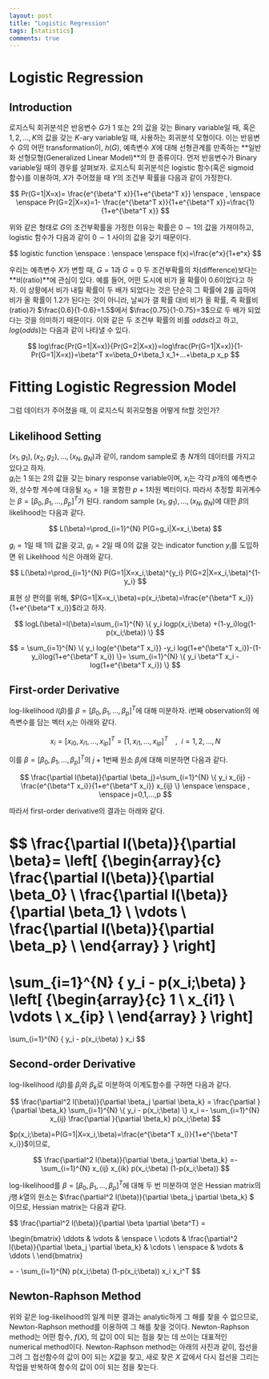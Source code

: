 ```yaml
---
layout: post
title: "Logistic Regression"
tags: [statistics]
comments: true
---
```

# Logistic Regression
## Introduction

로지스틱 회귀분석은 반응변수 $G$가 $1$ 또는 $2$의 값을 갖는 Binary variable일 때, 혹은 $1,2,...,K$의 값을 갖는 $K$-ary variable일 때, 사용하는 회귀분석 모형이다. 이는 반응변수 $G$의 어떤 transformation이, $h(G)$, 예측변수 $X$에 대해 선형관계를 만족하는 **일반화 선형모형(Generalized Linear Model)**의 한 종류이다. 먼저 반응변수가 Binary variable일 때의 경우를 살펴보자. 로지스틱 회귀분석은 logistic 함수(혹은 sigmoid 함수)를 이용하여, $X$가 주어졌을 때 $Y$의 조건부 확률을 다음과 같이 가정한다.

$$
Pr(G=1|X=x)= \frac{e^{\beta^T x}}{1+e^{\beta^T x}} \enspace , \enspace \enspace Pr(G=2|X=x)=1- \frac{e^{\beta^T x}}{1+e^{\beta^T x}}=\frac{1}{1+e^{\beta^T x}}
$$

위와 같은 형태로 $G$의 조건부확률을 가정한 이유는 확률은 $0\sim1$의 값을 가져야하고, logistic 함수가 다음과 같이 $0\sim1$ 사이의 값을 갖기 때문이다.

$$
logistic function \enspace : \enspace \enspace f(x)=\frac{e^x}{1+e^x}
$$

우리는 예측변수 $X$가 변할 때, $G=1$과 $G=0$ 두 조건부확률의 차(difference)보다는 **비(ratio)**에 관심이 있다. 예를 들어, 어떤 도시에 비가 올 확률이 $0.6$이었다고 하자. 이 상황에서 비가 내릴 확률이 두 배가 되었다는 것은 단순히 그 확률에 2를 곱하여 비가 올 확률이 $1.2$가 된다는 것이 아니라, 날씨가 갤 확률 대비 비가 올 확률, 즉 확률비(ratio)가 $\frac{0.6}{1-0.6}=1.5$에서 $\frac{0.75}{1-0.75}=3$으로 두 배가 되었다는 것을 의미하기 때문이다. 이와 같은 두 조건부 확률의 비를 $odds$라고 하고, $log(odds)$는 다음과 같이 나타낼 수 있다.

$$
log\frac{Pr(G=1|X=x)}{Pr(G=2|X=x)}=log\frac{Pr(G=1|X=x)}{1-Pr(G=1|X=x)}=\beta^T x=\beta_0+\beta_1 x_1+...+\beta_p x_p
$$


# Fitting Logistic Regression Model

그럼 데이터가 주어졌을 때, 이 로지스틱 회귀모형을 어떻게 fit할 것인가?  

## Likelihood Setting
  
$(x_1,g_1),(x_2,g_2),...,(x_N,g_N)$과 같이, random sample로 총 $N$개의 데이터를 가지고 있다고 하자.  
$g_i$는 $1$ 또는 $2$의 값을 갖는 binary response variable이며, $x_i$는 각각 $p$개의 예측변수와, 상수항 계수에 대응될 $x_0=1$을 포함한 $p+1$차원 벡터이다. 따라서 추정할 회귀계수는 $\beta=[\beta_0,\beta_1,...,\beta_p]^T$가 된다. random sample $(x_1,g_1),...,(x_N,g_N)$에 대한 $\beta$의 likelihood는 다음과 같다.

$$
L(\beta)=\prod_{i=1}^{N} P(G=g_i|X=x_i,\beta)
$$

$g_i=1$일 때 $1$의 값을 갖고, $g_i=2$일 때 $0$의 값을 갖는 indicator function $y_i$를 도입하면 위 Likelihood 식은 아래와 같다.

$$
L(\beta)=\prod_{i=1}^{N} P(G=1|X=x_i,\beta)^{y_i} P(G=2|X=x_i,\beta)^{1-y_i}
$$

표현 상 편의를 위해, $P(G=1|X=x_i,\beta)=p(x_i;\beta)=\frac{e^{\beta^T x_i}}{1+e^{\beta^T x_i}}$라고 하자.

$$
logL(\beta)=l(\beta)=\sum_{i=1}^{N} \{ y_i logp(x_i;\beta) +(1-y_i)log(1-p(x_i;\beta)) \} 
$$

$$
= \sum_{i=1}^{N} \{ y_i log{e^{\beta^T x_i}} -y_i log(1+e^{\beta^T x_i})-(1-y_i)log(1+e^{\beta^T x_i}) \}= \sum_{i=1}^{N} \{ y_i \beta^T x_i -log(1+e^{\beta^T x_i}) \}
$$


## First-order Derivative

log-likelihood $l(\beta)$를 $\beta=[\beta_0,\beta_1,...,\beta_p]^T$에 대해 미분하자. i번째 observation의 에측변수를 담는 벡터 $x_i$는 아래와 같다.

$$
x_i=[x_{i0},x_{i1},...,x_{ip}]^T=[1,x_{i1},...,x_{ip}]^T \enspace \enspace , \enspace i=1,2,...,N
$$

이를 $\beta=[\beta_0,\beta_1,...,\beta_p]^T$의 $j+1$번째 원소 $\beta_j$에 대해 미분하면 다음과 같다.

$$
\frac{\partial l(\beta)}{\partial \beta_j}=\sum_{i=1}^{N} \{ y_i  x_{ij} -\frac{e^{\beta^T x_i}}{1+e^{\beta^T x_i}} x_{ij}  \} \enspace \enspace , \enspace j=0,1,...,p
$$

따라서 first-order derivative의 결과는 아래와 같다.

$$
\frac{\partial l(\beta)}{\partial \beta}=
\left[ {\begin{array}{c}
   \frac{\partial l(\beta)}{\partial \beta_0} \\
   \frac{\partial l(\beta)}{\partial \beta_1} \\
   \vdots \\
   \frac{\partial l(\beta)}{\partial \beta_p} \\
  \end{array} } \right]
=
\sum_{i=1}^{N} \{ y_i  - p(x_i;\beta)  \} 
\left[ {\begin{array}{c}
   1 \\
   x_{i1} \\
   \vdots \\
   x_{ip} \\
  \end{array} } \right]
=
\sum_{i=1}^{N} \{ y_i - p(x_i;\beta)  \} x_i
$$


## Second-order Derivative  

log-likelihood $l(\beta)$를 $\beta_j$와 $\beta_k$로 미분하여 이계도함수를 구하면 다음과 같다.

$$
\frac{\partial^2 l(\beta)}{\partial \beta_j \partial \beta_k} = \frac{\partial }{\partial \beta_k} \sum_{i=1}^{N} \{ y_i - p(x_i;\beta)  \} x_i  =- \sum_{i=1}^{N}  x_{ij} \frac{\partial }{\partial \beta_k} p(x_i;\beta) 
$$

$p(x_i;\beta)=P(G=1|X=x_i,\beta)=\frac{e^{\beta^T x_i}}{1+e^{\beta^T x_i}}$이므로,

$$
\frac{\partial^2 l(\beta)}{\partial \beta_j \partial \beta_k} =- \sum_{i=1}^{N}   x_{ij}  x_{ik} p(x_i;\beta) (1-p(x_i;\beta))
$$

log-likelihood를  $\beta=[\beta_0,\beta_1,...,\beta_p]^T$에 대해 두 번 미분하여 얻은 Hessian matrix의 $j$행 $k$열의 원소는 $\frac{\partial^2 l(\beta)}{\partial \beta_j \partial \beta_k} $ 이므로, Hessian matrix는 다음과 같다.

$$
\frac{\partial^2 l(\beta)}{\partial \beta \partial \beta^T} = 

\begin{bmatrix}
  \ddots & \vdots & \enspace \\
  \cdots & \frac{\partial^2 l(\beta)}{\partial \beta_j \partial \beta_k}  & \cdots \\
  \enspace & \vdots  & \ddots  \\
 \end{bmatrix}
 
= - \sum_{i=1}^{N}  p(x_i;\beta) (1-p(x_i;\beta)) x_i x_i^T
$$


## Newton-Raphson Method  

위와 같은 log-likelihood의 일계 미분 결과는 analytic하게 그 해를 찾을 수 없으므로, Newton-Raphson method를 이용하여 그 해를 찾을 것이다. Newton-Raphson method는 어떤 함수, $f(X)$, 의 값이 $0$이 되는 점을 찾는 데 쓰이는 대표적인 numerical method이다. Newton-Raphson method는 아래의 사진과 같이, 접선을 그려 그 접선함수의 값이 0이 되는 $X$값을 찾고, 새로 찾은 $X$ 값에서 다시 접선을 그리는 작업을 반복하여 함수의 값이 $0$이 되는 점을 찾는다.


